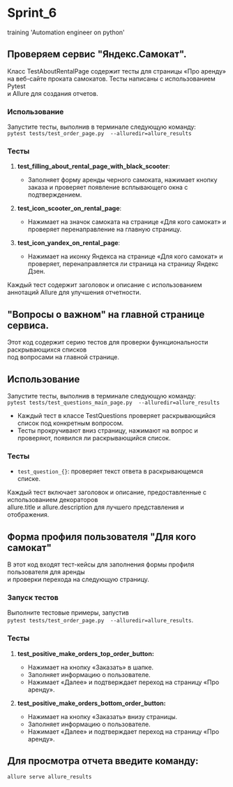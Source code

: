 # Sprint_6  
training 'Automation engineer on python'  

## Проверяем сервис "Яндекс.Самокат".  
  
Класс TestAboutRentalPage содержит тесты для страницы «Про аренду»   
на веб-сайте проката самокатов. Тесты написаны с использованием Pytest   
и Allure для создания отчетов.
  
### Использование
Запустите тесты, выполнив в терминале следующую команду:  
`pytest tests/test_order_page.py  --alluredir=allure_results`
  
### Тесты
1. **test_filling_about_rental_page_with_black_scooter**:
    - Заполняет форму аренды черного самоката, нажимает кнопку заказа и проверяет появление всплывающего окна с подтверждением.
   
2. **test_icon_scooter_on_rental_page**:
    - Нажимает на значок самоката на странице «Для кого самокат» и проверяет перенаправление на главную страницу.
   
3. **test_icon_yandex_on_rental_page**:
    - Нажимает на иконку Яндекса на странице «Для кого самокат» и проверяет, перенаправляется ли страница на страницу Яндекс Дзен.

Каждый тест содержит заголовок и описание с использованием аннотаций Allure для улучшения отчетности.


## "Вопросы о важном" на главной странице сервиса.

Этот код содержит серию тестов для проверки функциональности раскрывающихся списков  
под вопросами на главной странице.

## Использование
Запустите тесты, выполнив в терминале следующую команду:  
`pytest tests/test_questions_main_page.py  --alluredir=allure_results`

- Каждый тест в классе TestQuestions проверяет раскрывающийся список под конкретным вопросом.
- Тесты прокручивают вниз страницу, нажимают на вопрос и проверяют, появился ли раскрывающийся список.

### Тесты
- `test_question_{}`: проверяет текст ответа в раскрывающемся списке.

Каждый тест включает заголовок и описание, предоставленные с использованием декораторов  
allure.title и allure.description для лучшего представления и отображения.

## Форма профиля пользователя "Для кого самокат"

В этот код входят тест-кейсы для заполнения формы профиля пользователя для аренды   
и проверки перехода на следующую страницу.

### Запуск тестов

Выполните тестовые примеры, запустив   
`pytest tests/test_order_page.py  --alluredir=allure_results`.

### Тесты

1. **test_positive_make_orders_top_order_button:**
    - Нажимает на кнопку «Заказать» в шапке.
    - Заполняет информацию о пользователе.
    - Нажимает «Далее» и подтверждает переход на страницу «Про аренду».

2. **test_positive_make_orders_bottom_order_button:**
    - Нажимает на кнопку «Заказать» внизу страницы.
    - Заполняет информацию о пользователе.
    - Нажимает «Далее» и подтверждает переход на страницу «Про аренду».



## Для просмотра отчета введите команду:
`allure serve allure_results`